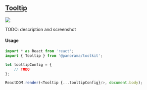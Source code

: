 ## [Tooltip](./src/Leaflet/Tooltip)

<img src='https://cdn0.iconfinder.com/data/icons/feather/96/circle-check-32.png'>

TODO: description and screenshot


#### Usage
```js
import * as React from 'react';
import { Tooltip } from '@panorama/toolkit';

let tooltipConfig = {
	// TODO
};

ReactDOM.render(<Tooltip {...tooltipConfig}/>, document.body);
```

